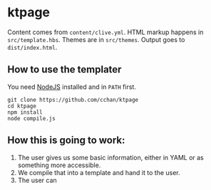 # ktpage

Content comes from `content/clive.yml`. HTML markup happens in `src/template.hbs`.
Themes are in `src/themes`. Output goes to `dist/index.html`.

## How to use the templater

You need [NodeJS](https://nodejs.org) installed and in `PATH` first.

    git clone https://github.com/cchan/ktpage
    cd ktpage
    npm install
    node compile.js

## How this is going to work:

1. The user gives us some basic information, either in YAML or as something more accessible.
2. We compile that into a template and hand it to the user.
3. The user can

